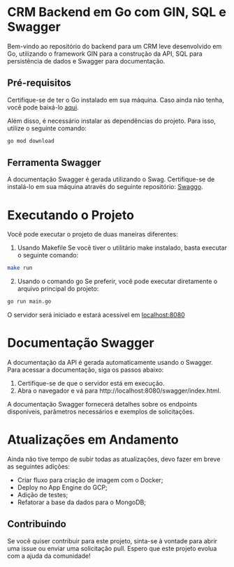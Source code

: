 # CRM Backend em Go com GIN, SQL e Swagger

Bem-vindo ao repositório do backend para um CRM leve desenvolvido em Go, utilizando o framework GIN para a construção da API, SQL para persistência de dados e Swagger para documentação.

## Pré-requisitos

Certifique-se de ter o Go instalado em sua máquina. Caso ainda não tenha, você pode baixá-lo [aqui](https://golang.org/dl/).

Além disso, é necessário instalar as dependências do projeto. Para isso, utilize o seguinte comando:

```bash
go mod download
```

## Ferramenta Swagger
A documentação Swagger é gerada utilizando o Swag. Certifique-se de instalá-lo em sua máquina através do seguinte repositório: [Swaggo](https://github.com/swaggo/swag).

# Executando o Projeto

Você pode executar o projeto de duas maneiras diferentes:

1. Usando Makefile
Se você tiver o utilitário make instalado, basta executar o seguinte comando:

```bash
make run
```

2. Usando o comando go
Se preferir, você pode executar diretamente o arquivo principal do projeto:

```bash
go run main.go
```

O servidor será iniciado e estará acessível em [localhost:8080](http://localhost:8080)

# Documentação Swagger
A documentação da API é gerada automaticamente usando o Swagger. Para acessar a documentação, siga os passos abaixo:

1. Certifique-se de que o servidor está em execução.
2. Abra o navegador e vá para http://localhost:8080/swagger/index.html.

A documentação Swagger fornecerá detalhes sobre os endpoints disponíveis, parâmetros necessários e exemplos de solicitações.

# Atualizações em Andamento
Ainda não tive tempo de subir todas as atualizações, devo fazer em breve as seguintes adições:

- Criar fluxo para criação de imagem com o Docker;
- Deploy no App Engine do GCP;
- Adição de testes;
- Refatorar a base da dados para o MongoDB;

## Contribuindo
Se você quiser contribuir para este projeto, sinta-se à vontade para abrir uma issue ou enviar uma solicitação pull. Espero que este projeto evolua com a ajuda da comunidade!
